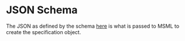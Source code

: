 # JSON Schema

The JSON as defined by the schema [here](./JSON-Specification/README) is what is passed to MSML to create the specification object.